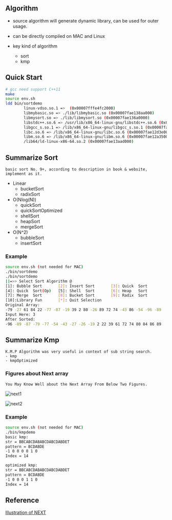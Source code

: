 ## Algorithm
- source algorithm will generate dynamic library, can be used for outer usage.

- can be directly compiled on MAC and Linux

- key kind of algorithm
    - sort
    - kmp

## Quick Start
```bash
# gcc need support C++11
make
source env.sh
ldd bin/sortdemo
        linux-vdso.so.1 =>  (0x00007fffe4fc2000)
        libmybasic.so => ./lib/libmybasic.so (0x00007fae138aa000)      <== mylib
        libmysort.so => ./lib/libmysort.so (0x00007fae136a0000)        <== mylib
        libstdc++.so.6 => /usr/lib/x86_64-linux-gnu/libstdc++.so.6 (0x00007fae1331e000)
        libgcc_s.so.1 => /lib/x86_64-linux-gnu/libgcc_s.so.1 (0x00007fae13108000)
        libc.so.6 => /lib/x86_64-linux-gnu/libc.so.6 (0x00007fae12d3e000)
        libm.so.6 => /lib/x86_64-linux-gnu/libm.so.6 (0x00007fae12a35000)
        /lib64/ld-linux-x86-64.so.2 (0x00007fae13aad000)
```

## Summarize Sort
    basic sort No. 9+, according to description in book & website, implement as it.

- Linear
    - bucketSort
    - radixSort
- O(Nlog(N))
    - quickSort
    - quickSortOptimized
    - shellSort
    - heapSort
    - mergeSort
- O(N^2)
    - bubbleSort
    - insertSort

### Example
``` bash
source env.sh (not needed for MAC)
./bin/sortdemo
./bin/sortdemo
||=>> Select Sort Algorithm @
[1]: Bubble Sort       [2]: Insert Sort       [3]: Quick  Sort
[4]: Quick  Sort(Op)   [5]: Shell  Sort       [6]: Heap   Sort
[7]: Merge  Sort       [8]: Bucket Sort       [9]: Radix  Sort
[10]:Library Fun       [*]: Quit Selection
Original Array:
-79 -27 61 84 22 -77 -87 -19 39 2 80 -26 89 72 74 -43 86 -54 -96 -89
Input Here: 3
After Sorted:
-96 -89 -87 -79 -77 -54 -43 -27 -26 -19 2 22 39 61 72 74 80 84 86 89
```

## Summarize Kmp
    K.M.P Algorithm was very useful in context of sub string search.
    - kmp
    - kmpOptimized

### Figures about Next array
    You May Know Well about the Next Array From Below Two Figures.

![next1](http://img1.tuicool.com/2E36nuQ.png!web)

![next2](http://img1.tuicool.com/qYN3u2v.png!web)

### Example

```bash
source env.sh (not needed for MAC)
./bin/kmpdemo
basic kmp:
str = BBCABCDABABCDABCDABDET
pattern = BCDABDE
-1 0 0 0 0 1 0
Index = 14

optimized kmp:
str = BBCABCDABABCDABCDABDET
pattern = BCDABDE
-1 0 0 0 1 1 0
Index = 14
```

## Reference
[Illustration of NEXT](http://www.tuicool.com/articles/yayeIbe)
